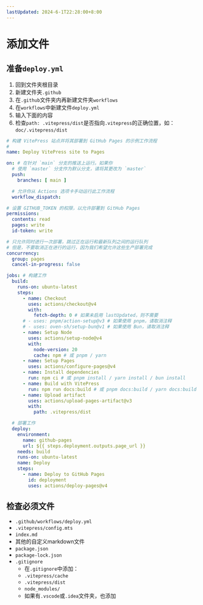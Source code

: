 ```yaml
---
lastUpdated: 2024-6-1T22:28:00+8:00
---
```


# 添加文件

## 准备```deploy.yml```

1. 回到文件夹根目录
2. 新建文件夹```.github```
3. 在```.github```文件夹内再新建文件夹```workflows```
4. 在```workflows```中新建文件```deploy.yml```
5. 输入下面的内容
6. 检查```path: .vitepress/dist```是否指向```.vitepress```的正确位置，如：```doc/.vitepress/dist```

```yaml
# 构建 VitePress 站点并将其部署到 GitHub Pages 的示例工作流程
#
name: Deploy VitePress site to Pages

on: # 在针对 `main` 分支的推送上运行。如果你
  # 使用 `master` 分支作为默认分支，请将其更改为 `master`
  push:
    branches: [ main ]

  # 允许你从 Actions 选项卡手动运行此工作流程
  workflow_dispatch:

# 设置 GITHUB_TOKEN 的权限，以允许部署到 GitHub Pages
permissions:
  contents: read
  pages: write
  id-token: write

# 只允许同时进行一次部署，跳过正在运行和最新队列之间的运行队列
# 但是，不要取消正在进行的运行，因为我们希望允许这些生产部署完成
concurrency:
  group: pages
  cancel-in-progress: false

jobs: # 构建工作
  build:
    runs-on: ubuntu-latest
    steps:
      - name: Checkout
        uses: actions/checkout@v4
        with:
          fetch-depth: 0 # 如果未启用 lastUpdated，则不需要
      # - uses: pnpm/action-setup@v3 # 如果使用 pnpm，请取消注释
      # - uses: oven-sh/setup-bun@v1 # 如果使用 Bun，请取消注释
      - name: Setup Node
        uses: actions/setup-node@v4
        with:
          node-version: 20
          cache: npm # 或 pnpm / yarn
      - name: Setup Pages
        uses: actions/configure-pages@v4
      - name: Install dependencies
        run: npm ci # 或 pnpm install / yarn install / bun install
      - name: Build with VitePress
        run: npm run docs:build # 或 pnpm docs:build / yarn docs:build / bun run docs:build
      - name: Upload artifact
        uses: actions/upload-pages-artifact@v3
        with:
          path: .vitepress/dist

  # 部署工作
  deploy:
    environment:
      name: github-pages
      url: ${{ steps.deployment.outputs.page_url }}
    needs: build
    runs-on: ubuntu-latest
    name: Deploy
    steps:
      - name: Deploy to GitHub Pages
        id: deployment
        uses: actions/deploy-pages@v4
```

## 检查必须文件

- ```.github/workflows/deploy.yml```
- ```.vitepress/config.mts```
- ```index.md```
- 其他的自定义markdown文件
- ```package.json```
- ```package-lock.json```
- ```.gitignore```
	- 在```.gitignore```中添加：
	- ```.vitepress/cache```
	- ```.vitepress/dist```
	- ```node_modules/```
	- 如果有```.vscode```或```.idea```文件夹，也添加
